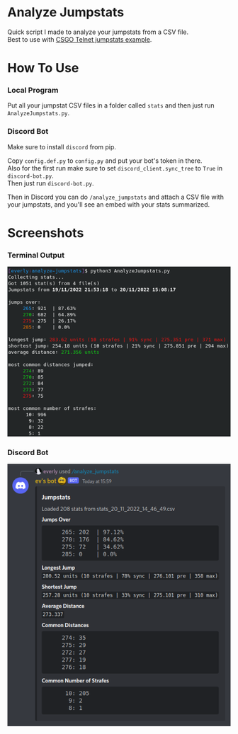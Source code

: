 # Analyze Jumpstats

Quick script I made to analyze your jumpstats from a CSV file. \
Best to use with [CSGO Telnet jumpstats example](https://github.com/everlyy/csgo-telnet/blob/main/examples/jumpstats.py).

# How To Use

### Local Program

Put all your jumpstat CSV files in a folder called `stats` and then just run `AnalyzeJumpstats.py`. 

### Discord Bot

Make sure to install `discord` from pip.

Copy `config.def.py` to `config.py` and put your bot's token in there. \
Also for the first run make sure to set `discord_client.sync_tree` to `True` in `discord-bot.py`. \
Then just run `discord-bot.py`.

Then in Discord you can do `/analyze_jumpstats` and attach a CSV file with your jumpstats, and you'll see an embed with your stats summarized.

# Screenshots

### Terminal Output
![Terminal Output](screenshots/terminal-output.png)

### Discord Bot
![Discord Bot](screenshots/discord-bot.png)
